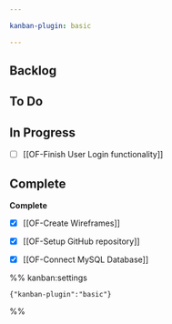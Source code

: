 ```yaml
---

kanban-plugin: basic

---
```


## Backlog



## To Do



## In Progress

- [ ] [[OF-Finish User Login functionality]]


## Complete

**Complete**
- [x] [[OF-Create Wireframes]]
- [x] [[OF-Setup GitHub repository]]
- [x] [[OF-Connect MySQL Database]]




%% kanban:settings
```
{"kanban-plugin":"basic"}
```
%%